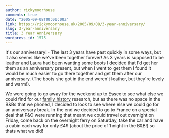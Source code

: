 ```yaml
---
author: rickymoorhouse
comments: true
date: "2005-09-08T00:00:00Z"
link: https://rickymoorhouse.uk/2005/09/08/3-year-anniversary/
slug: 3-year-anniversary
title: 3 Year Anniversary
wordpress_id: 1575
---
```


It's our anniversary! - The last 3 years have past quickly in some ways,
but it also seems like we've been together forever! As 3 years is supposed to be leather and Laura had
been wanting some boots I decided that I'd get her them as an anniversary present, but when I went to
get them I found it would be much easier to go there together and get them after our anniversary.
(The boots she got in the end weren't leather, but they're lovely and warm!).




We were going to go away for the weekend up to Essex to see what else we could find for our
[family history](http://www.samespirit.net/family/) research, but as there was no
space in the B&Bs that we phoned, I decided to look to see where else we could go for an anniversary
break. In the end we decided to go to France on a special deal that P&O were running that meant we
could travel out overnight on Friday, come back on the overnight ferry on Saturday, take the car and
have a cabin each way for only £49 (about the price of 1 night in the B&B!) so thats what we did!

